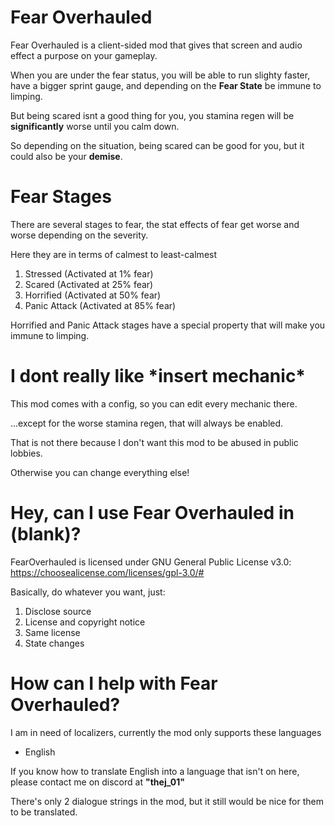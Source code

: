 # Fear Overhauled
Fear Overhauled is a client-sided mod that gives that screen and audio effect a purpose on your gameplay.

When you are under the fear status, you will be able to run slighty faster, have a bigger sprint gauge, and depending on the **Fear State** be immune to limping.



But being scared isnt a good thing for you, you stamina regen will be **significantly** worse until you calm down.

So depending on the situation, being scared can be good for you, but it could also be your __demise__.

# Fear Stages
There are several stages to fear, the stat effects of fear get worse and worse depending on the severity.

Here they are in terms of calmest to least-calmest



1. Stressed (Activated at 1% fear)
2. Scared (Activated at 25% fear)
3. Horrified (Activated at 50% fear)
4. Panic Attack (Activated at 85% fear)

Horrified and Panic Attack stages have a special property that will make you immune to limping.

# I dont really like \*insert mechanic\*
This mod comes with a config, so you can edit every mechanic there.

...except for the worse stamina regen, that will always be enabled.

That is not there because I don't want this mod to be abused in public lobbies.

Otherwise you can change everything else!

# Hey, can I use Fear Overhauled in (blank)?

FearOverhauled is licensed under GNU General Public License v3.0: https://choosealicense.com/licenses/gpl-3.0/#

Basically, do whatever you want, just:
1. Disclose source
2. License and copyright notice
3. Same license
4. State changes 

# How can I help with Fear Overhauled?
I am in need of localizers, currently the mod only supports these languages

* English

If you know how to translate English into a language that isn't on here, please contact me on discord at __"thej_01"__

There's only 2 dialogue strings in the mod, but it still would be nice for them to be translated.
